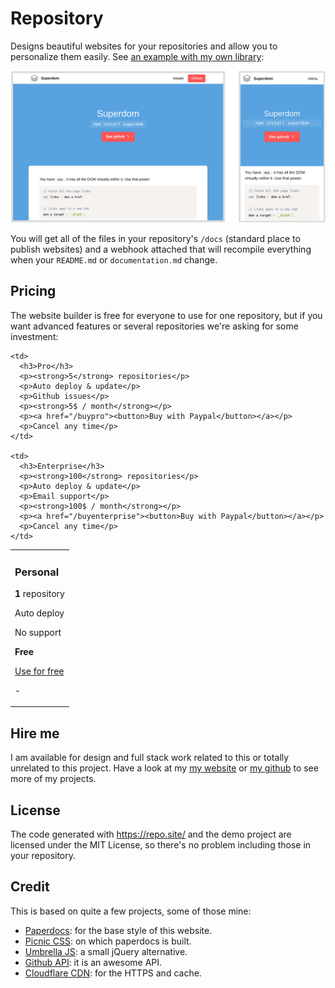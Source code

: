 # Repository

Designs beautiful websites for your repositories and allow you to personalize them easily. See [an example with my own library](/franciscop/superdom):

![Responsive design](docs/responsive.png)

You will get all of the files in your repository's `/docs` (standard place to publish websites) and a webhook attached that will recompile everything when your `README.md` or `documentation.md` change.



## Pricing

The website builder is free for everyone to use for one repository, but if you want advanced features or several repositories we're asking for some investment:

<table class="price">
  <tr>
    <td>
      <h3>Personal</h3>
      <p><strong>1</strong> repository</p>
      <p>Auto deploy</p>
      <p>No support</p>
      <p><strong>Free</strong></p>
      <p><a class="button" href="/#body">Use for free</a></p>
      <p>-</p>
    </td>

    <td>
      <h3>Pro</h3>
      <p><strong>5</strong> repositories</p>
      <p>Auto deploy & update</p>
      <p>Github issues</p>
      <p><strong>5$ / month</strong></p>
      <p><a href="/buypro"><button>Buy with Paypal</button></a></p>
      <p>Cancel any time</p>
    </td>

    <td>
      <h3>Enterprise</h3>
      <p><strong>100</strong> repositories</p>
      <p>Auto deploy & update</p>
      <p>Email support</p>
      <p><strong>100$ / month</strong></p>
      <p><a href="/buyenterprise"><button>Buy with Paypal</button></a></p>
      <p>Cancel any time</p>
    </td>
</table>




## Hire me

I am available for design and full stack work related to this or totally unrelated to this project. Have a look at my [my website](http://francisco.io/) or [my github](https://github.com/franciscop) to see more of my projects.


## License

The code generated with https://repo.site/ and the demo project are licensed under the MIT License, so there's no problem including those in your repository.


## Credit

This is based on quite a few projects, some of those mine:

- [Paperdocs](http://francisco.io/paperdocs/): for the base style of this website.
- [Picnic CSS](https://picnicss.com/): on which paperdocs is built.
- [Umbrella JS](https://umbrellajs.com/): a small jQuery alternative.
- [Github API](https://developer.github.com/v3/): it is an awesome API.
- [Cloudflare CDN](https://cloudflare.com/): for the HTTPS and cache.
